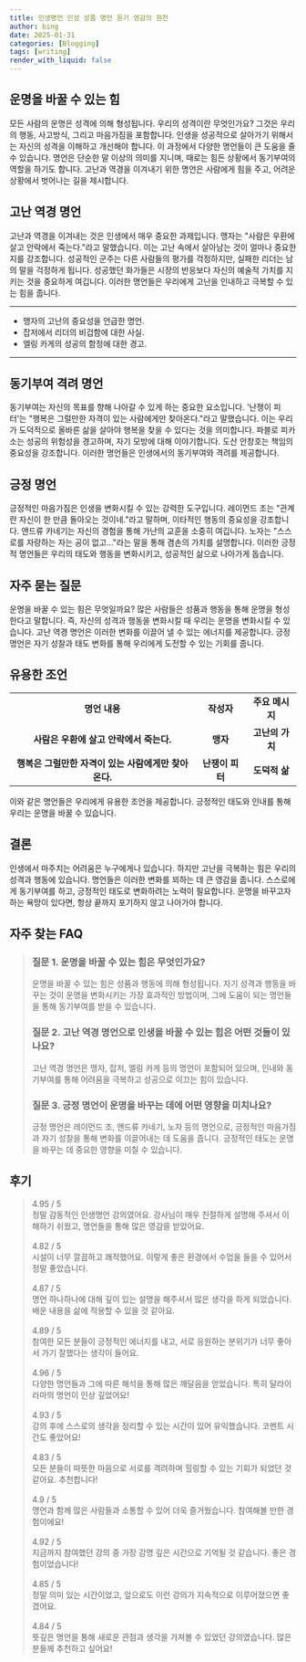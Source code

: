 ```yaml
---
title: 인생명언 인성 성품 명언 듣기 영감의 원천
author: bing
date: 2025-01-31
categories: [Blogging]
tags: [writing]
render_with_liquid: false
---
```



<h2 id='운명을_바꿀_수_있는_힘'>운명을 바꿀 수 있는 힘</h2>

<p>모든 사람의 운명은 성격에 의해 형성됩니다. 우리의 성격이란 무엇인가요? 그것은 우리의 행동, 사고방식, 그리고 마음가짐을 포함합니다. 인생을 성공적으로 살아가기 위해서는 자신의 성격을 이해하고 개선해야 합니다. 이 과정에서 다양한 명언들이 큰 도움을 줄 수 있습니다. 명언은 단순한 말 이상의 의미를 지니며, 때로는 힘든 상황에서 동기부여의 역할을 하기도 합니다. 고난과 역경을 이겨내기 위한 명언은 사람에게 힘을 주고, 어려운 상황에서 벗어나는 길을 제시합니다.</p>

<h2 id='고난_역경_명언'>고난 역경 명언</h2>

<p>고난과 역경을 이겨내는 것은 인생에서 매우 중요한 과제입니다. 맹자는 "사람은 우환에 살고 안락에서 죽는다."라고 말했습니다. 이는 고난 속에서 살아남는 것이 얼마나 중요한지를 강조합니다. 성공적인 군주는 다른 사람들의 평가를 걱정하지만, 실패한 리더는 남의 말을 걱정하게 됩니다. 성공했던 화가들은 시장의 반응보다 자신의 예술적 가치를 지키는 것을 중요하게 여깁니다. 이러한 명언들은 우리에게 고난을 인내하고 극복할 수 있는 힘을 줍니다.</p>

<hr />

<ul>
    <li>맹자의 고난의 중요성을 언급한 명언.</li>
    <li>잡저에서 리더의 비겁함에 대한 사실.</li>
    <li>엘링 카게의 성공의 함정에 대한 경고.</li>
</ul>

<hr />

<h2 id='동기부여_격려_명언'>동기부여 격려 명언</h2>

<p>동기부여는 자신의 목표를 향해 나아갈 수 있게 하는 중요한 요소입니다. '난쟁이 피터'는 "행복은 그럴만한 자격이 있는 사람에게만 찾아온다."라고 말했습니다. 이는 우리가 도덕적으로 올바른 삶을 살아야 행복을 찾을 수 있다는 것을 의미합니다. 파블로 피카소는 성공의 위험성을 경고하며, 자기 모방에 대해 이야기합니다. 도산 안창호는 책임의 중요성을 강조합니다. 이러한 명언들은 인생에서의 동기부여와 격려를 제공합니다.</p>

<h2 id='긍정_명언'>긍정 명언</h2>

<p>긍정적인 마음가짐은 인생을 변화시킬 수 있는 강력한 도구입니다. 레이먼드 조는 "관계란 자신이 한 만큼 돌아오는 것이네."라고 말하며, 이타적인 행동의 중요성을 강조합니다. 앤드류 카네기는 자신의 경험을 통해 가난의 교훈을 소중히 여깁니다. 노자는 "스스로를 자랑하는 자는 공이 없고..."라는 말을 통해 겸손의 가치를 설명합니다. 이러한 긍정적 명언들은 우리의 태도와 행동을 변화시키고, 성공적인 삶으로 나아가게 돕습니다.</p>

<h2 id='자주_묻는_질문'>자주 묻는 질문</h2>

<p>운명을 바꿀 수 있는 힘은 무엇일까요? 많은 사람들은 성품과 행동을 통해 운명을 형성한다고 말합니다. 즉, 자신의 성격과 행동을 변화시킬 때 우리는 운명을 변화시킬 수 있습니다. 고난 역경 명언은 이러한 변화를 이끌어 낼 수 있는 에너지를 제공합니다. 긍정 명언은 자기 성찰과 태도 변화를 통해 우리에게 도전할 수 있는 기회를 줍니다.</p>

<h2 id='유용한_조언'>유용한 조언</h2>

<table>
    <tr>
        <td style="text-align: center; height: 17px;"><b>명언 내용</b></td>
        <td style="text-align: center; height: 17px;"><b>작성자</b></td>
        <td style="text-align: center; height: 17px;"><b>주요 메시지</b></td>
    </tr>
    <tr>
        <td style="text-align: center; height: 17px;"><b>사람은 우환에 살고 안락에서 죽는다.</b></td>
        <td style="text-align: center; height: 17px;"><b>맹자</b></td>
        <td style="text-align: center; height: 17px;"><b>고난의 가치</b></td>
    </tr>
    <tr>
        <td style="text-align: center; height: 17px;"><b>행복은 그럴만한 자격이 있는 사람에게만 찾아온다.</b></td>
        <td style="text-align: center; height: 17px;"><b>난쟁이 피터</b></td>
        <td style="text-align: center; height: 17px;"><b>도덕적 삶</b></td>
    </tr>
</table>

<p>이와 같은 명언들은 우리에게 유용한 조언을 제공합니다. 긍정적인 태도와 인내를 통해 우리는 운명을 바꿀 수 있습니다.</p>

<h2 id='결론'>결론</h2>

<p>인생에서 마주치는 어려움은 누구에게나 있습니다. 하지만 고난을 극복하는 힘은 우리의 성격과 행동에 있습니다. 명언들은 이러한 변화를 꾀하는 데 큰 영감을 줍니다. 스스로에게 동기부여를 하고, 긍정적인 태도로 변화하려는 노력이 필요합니다. 운명을 바꾸고자 하는 욕망이 있다면, 항상 끝까지 포기하지 않고 나아가야 합니다.</p>


<h2 id='자주_찾는_FAQ'>자주 찾는 FAQ</h2>
<div itemscope="" itemtype="https://schema.org/FAQPage">
<blockquote>
<div itemscope="" itemprop="mainEntity" itemtype="https://schema.org/Question">
<h3 itemprop="name">질문 1. 운명을 바꿀 수 있는 힘은 무엇인가요?</h3>
<div itemscope="" itemprop="acceptedAnswer" itemtype="https://schema.org/Answer">
<span itemprop="text">
<p>운명을 바꿀 수 있는 힘은 성품과 행동에 의해 형성됩니다. 자기 성격과 행동을 바꾸는 것이 운명을 변화시키는 가장 효과적인 방법이며, 그에 도움이 되는 명언들을 통해 동기부여를 받을 수 있습니다.</p>
</span>
</div>
</div>
<div itemscope="" itemprop="mainEntity" itemtype="https://schema.org/Question">
<h3 itemprop="name">질문 2. 고난 역경 명언으로 인생을 바꿀 수 있는 힘은 어떤 것들이 있나요?</h3>
<div itemscope="" itemprop="acceptedAnswer" itemtype="https://schema.org/Answer">
<span itemprop="text">
<p>고난 역경 명언은 맹자, 잡저, 엘링 카게 등의 명언이 포함되어 있으며, 인내와 동기부여를 통해 어려움을 극복하고 성공으로 이끄는 힘이 있습니다.</p>
</span>
</div>
</div>
<div itemscope="" itemprop="mainEntity" itemtype="https://schema.org/Question">
<h3 itemprop="name">질문 3. 긍정 명언이 운명을 바꾸는 데에 어떤 영향을 미치나요?</h3>
<div itemscope="" itemprop="acceptedAnswer" itemtype="https://schema.org/Answer">
<span itemprop="text">
<p>긍정 명언은 레이먼드 조, 앤드류 카네기, 노자 등의 명언으로, 긍정적인 마음가짐과 자기 성찰을 통해 변화를 이끌어내는 데 도움을 줍니다. 긍정적인 태도는 운명을 바꾸는 데 중요한 영향을 미칠 수 있습니다.</p>
</span>
</div>
</div>
</blockquote>
</div>
<h2 id='후기'>후기</h2>
<div itemscope itemtype="https://schema.org/Product">
  <blockquote>
  <div itemprop="review" itemscope itemtype="https://schema.org/Review">
      <div itemprop="reviewRating" itemscope itemtype="https://schema.org/Rating"> <span itemprop="ratingValue">4.95</span> / <span itemprop="bestRating">5</span> </div>
      <span itemprop="reviewBody">정말 감동적인 인생명언 강의였어요. 강사님이 매우 친절하게 설명해 주셔서 이해하기 쉬웠고, 명언들을 통해 많은 영감을 받았어요.</span>
  </div>
  <br>
  <div itemprop="review" itemscope itemtype="https://schema.org/Review">
      <div itemprop="reviewRating" itemscope itemtype="https://schema.org/Rating"> <span itemprop="ratingValue">4.82</span> / <span itemprop="bestRating">5</span> </div>
      <span itemprop="reviewBody">시설이 너무 깔끔하고 쾌적했어요. 이렇게 좋은 환경에서 수업을 들을 수 있어서 정말 좋았습니다.</span>
  </div>
  <br>
  <div itemprop="review" itemscope itemtype="https://schema.org/Review">
      <div itemprop="reviewRating" itemscope itemtype="https://schema.org/Rating"> <span itemprop="ratingValue">4.87</span> / <span itemprop="bestRating">5</span> </div>
      <span itemprop="reviewBody">명언 하나하나에 대해 깊이 있는 설명을 해주셔서 많은 생각을 하게 되었습니다. 배운 내용을 삶에 적용할 수 있을 것 같아요.</span>
  </div>
  <br>
  <div itemprop="review" itemscope itemtype="https://schema.org/Review">
      <div itemprop="reviewRating" itemscope itemtype="https://schema.org/Rating"> <span itemprop="ratingValue">4.89</span> / <span itemprop="bestRating">5</span> </div>
      <span itemprop="reviewBody">참여한 모든 분들이 긍정적인 에너지를 내고, 서로 응원하는 분위기가 너무 좋아서 가기 잘했다는 생각이 들어요.</span>
  </div>
  <br>
  <div itemprop="review" itemscope itemtype="https://schema.org/Review">
      <div itemprop="reviewRating" itemscope itemtype="https://schema.org/Rating"> <span itemprop="ratingValue">4.96</span> / <span itemprop="bestRating">5</span> </div>
      <span itemprop="reviewBody">다양한 명언들과 그에 따른 해석을 통해 많은 깨달음을 얻었습니다. 특히 달라이 라마의 명언이 인상 깊었어요!</span>
  </div>
  <br>
  <div itemprop="review" itemscope itemtype="https://schema.org/Review">
      <div itemprop="reviewRating" itemscope itemtype="https://schema.org/Rating"> <span itemprop="ratingValue">4.93</span> / <span itemprop="bestRating">5</span> </div>
      <span itemprop="reviewBody">강의 후에 스스로의 생각을 정리할 수 있는 시간이 있어 유익했습니다. 코멘트 시간도 좋았어요!</span>
  </div>
  <br>
  <div itemprop="review" itemscope itemtype="https://schema.org/Review">
      <div itemprop="reviewRating" itemscope itemtype="https://schema.org/Rating"> <span itemprop="ratingValue">4.83</span> / <span itemprop="bestRating">5</span> </div>
      <span itemprop="reviewBody">모든 분들이 따뜻한 마음으로 서로를 격려하며 힐링할 수 있는 기회가 되었던 것 같아요. 추천합니다!</span>
  </div>
  <br>
  <div itemprop="review" itemscope itemtype="https://schema.org/Review">
      <div itemprop="reviewRating" itemscope itemtype="https://schema.org/Rating"> <span itemprop="ratingValue">4.9</span> / <span itemprop="bestRating">5</span> </div>
      <span itemprop="reviewBody">명언과 함께 많은 사람들과 소통할 수 있어 더욱 즐거웠습니다. 참여해볼 만한 경험이에요!</span>
  </div>
  <br>
  <div itemprop="review" itemscope itemtype="https://schema.org/Review">
      <div itemprop="reviewRating" itemscope itemtype="https://schema.org/Rating"> <span itemprop="ratingValue">4.92</span> / <span itemprop="bestRating">5</span> </div>
      <span itemprop="reviewBody">지금까지 참여했던 강의 중 가장 감명 깊은 시간으로 기억될 것 같습니다. 좋은 경험이었습니다!</span>
  </div>
  <br>
  <div itemprop="review" itemscope itemtype="https://schema.org/Review">
      <div itemprop="reviewRating" itemscope itemtype="https://schema.org/Rating"> <span itemprop="ratingValue">4.85</span> / <span itemprop="bestRating">5</span> </div>
      <span itemprop="reviewBody">정말 의미 있는 시간이었고, 앞으로도 이런 강의가 지속적으로 이루어졌으면 좋겠어요.</span>
  </div>
  <br>
  <div itemprop="review" itemscope itemtype="https://schema.org/Review">
      <div itemprop="reviewRating" itemscope itemtype="https://schema.org/Rating"> <span itemprop="ratingValue">4.84</span> / <span itemprop="bestRating">5</span> </div>
      <span itemprop="reviewBody">뜻깊은 명언을 통해 새로운 관점과 생각을 가져볼 수 있었던 강의였습니다. 많은 분들께 추천하고 싶어요!</span>
  </div>
  </blockquote>
</div>
